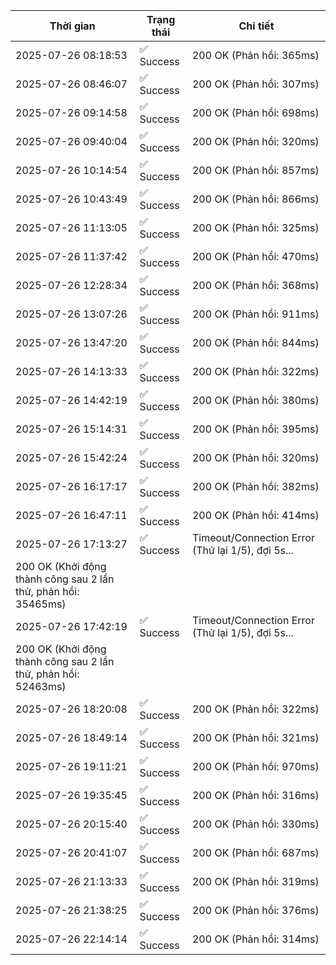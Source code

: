 | Thời gian | Trạng thái | Chi tiết |
|---|---|---|
| 2025-07-26 08:18:53 | ✅ Success | 200 OK (Phản hồi: 365ms) |
| 2025-07-26 08:46:07 | ✅ Success | 200 OK (Phản hồi: 307ms) |
| 2025-07-26 09:14:58 | ✅ Success | 200 OK (Phản hồi: 698ms) |
| 2025-07-26 09:40:04 | ✅ Success | 200 OK (Phản hồi: 320ms) |
| 2025-07-26 10:14:54 | ✅ Success | 200 OK (Phản hồi: 857ms) |
| 2025-07-26 10:43:49 | ✅ Success | 200 OK (Phản hồi: 866ms) |
| 2025-07-26 11:13:05 | ✅ Success | 200 OK (Phản hồi: 325ms) |
| 2025-07-26 11:37:42 | ✅ Success | 200 OK (Phản hồi: 470ms) |
| 2025-07-26 12:28:34 | ✅ Success | 200 OK (Phản hồi: 368ms) |
| 2025-07-26 13:07:26 | ✅ Success | 200 OK (Phản hồi: 911ms) |
| 2025-07-26 13:47:20 | ✅ Success | 200 OK (Phản hồi: 844ms) |
| 2025-07-26 14:13:33 | ✅ Success | 200 OK (Phản hồi: 322ms) |
| 2025-07-26 14:42:19 | ✅ Success | 200 OK (Phản hồi: 380ms) |
| 2025-07-26 15:14:31 | ✅ Success | 200 OK (Phản hồi: 395ms) |
| 2025-07-26 15:42:24 | ✅ Success | 200 OK (Phản hồi: 320ms) |
| 2025-07-26 16:17:17 | ✅ Success | 200 OK (Phản hồi: 382ms) |
| 2025-07-26 16:47:11 | ✅ Success | 200 OK (Phản hồi: 414ms) |
| 2025-07-26 17:13:27 | ✅ Success | Timeout/Connection Error (Thử lại 1/5), đợi 5s...
200 OK (Khởi động thành công sau 2 lần thử, phản hồi: 35465ms) |
| 2025-07-26 17:42:19 | ✅ Success | Timeout/Connection Error (Thử lại 1/5), đợi 5s...
200 OK (Khởi động thành công sau 2 lần thử, phản hồi: 52463ms) |
| 2025-07-26 18:20:08 | ✅ Success | 200 OK (Phản hồi: 322ms) |
| 2025-07-26 18:49:14 | ✅ Success | 200 OK (Phản hồi: 321ms) |
| 2025-07-26 19:11:21 | ✅ Success | 200 OK (Phản hồi: 970ms) |
| 2025-07-26 19:35:45 | ✅ Success | 200 OK (Phản hồi: 316ms) |
| 2025-07-26 20:15:40 | ✅ Success | 200 OK (Phản hồi: 330ms) |
| 2025-07-26 20:41:07 | ✅ Success | 200 OK (Phản hồi: 687ms) |
| 2025-07-26 21:13:33 | ✅ Success | 200 OK (Phản hồi: 319ms) |
| 2025-07-26 21:38:25 | ✅ Success | 200 OK (Phản hồi: 376ms) |
| 2025-07-26 22:14:14 | ✅ Success | 200 OK (Phản hồi: 314ms) |
